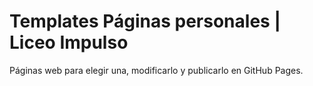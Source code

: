 # Templates Páginas personales | Liceo Impulso

Páginas web para elegir una, modificarlo y publicarlo en GitHub Pages.

